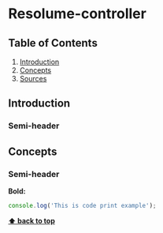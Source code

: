 # Resolume-controller

## Table of Contents
  1. [Introduction](#introduction)
  2. [Concepts](#concepts)
  3. [Sources](#Sources)
  

## Introduction
### Semi-header



## **Concepts**
### Semi-header

**Bold:**
```javascript
console.log('This is code print example');
```

**[⬆ back to top](#table-of-contents)**
